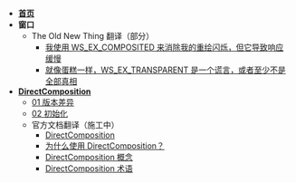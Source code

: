 <!-- docs/_sidebar.md -->

* [**首页**](README.md)
* **窗口**
    * The Old New Thing 翻译（部分）
        * [我使用 WS_EX_COMPOSITED 来消除我的重绘闪烁，但它导致响应缓慢](Window/The-Old-New-Thing-Translation/WS_EX_COMPOSITED.md)
        * [就像蛋糕一样，WS_EX_TRANSPARENT 是一个谎言，或者至少不是全部真相](Window/The-Old-New-Thing-Translation/WS_EX_TRANSPARENT.md)
* [**DirectComposition**](DirectComposition/README.md)
    * [01 版本差异](DirectComposition/01-Versions.md)
    * [02 初始化](DirectComposition/02-Initialization.md)
    * 官方文档翻译（施工中）
        * [DirectComposition](DirectComposition/MSDN-Translation/README.md)
        * [为什么使用 DirectComposition？](DirectComposition/MSDN-Translation/Why-use-DirectComposition.md)
        * [DirectComposition 概念](DirectComposition/MSDN-Translation/DirectComposition-concepts/README.md)
        * [DirectComposition 术语](DirectComposition/MSDN-Translation/DirectComposition-glossary.md)
